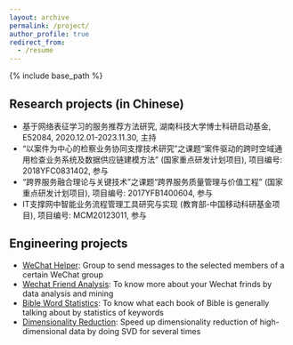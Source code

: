 ```yaml
---
layout: archive
permalink: /project/
author_profile: true
redirect_from:
  - /resume
---
```


{% include base_path %}

Research projects (in Chinese)
------
* 基于网络表征学习的服务推荐方法研究, 湖南科技大学博士科研启动基金, E52084, 2020.12.01-2023.11.30, 主持
* “以案件为中心的检察业务协同支撑技术研究”之课题“案件驱动的跨时空域通用检查业务系统及数据供应链建模方法” (国家重点研发计划项目), 项目编号: 2018YFC0831402, 参与
* “跨界服务融合理论与关键技术”之课题“跨界服务质量管理与价值工程” (国家重点研发计划项目), 项目编号: 2017YFB1400604, 参与
* IT支撑网中智能业务流程管理工具研究与实现 (教育部-中国移动科研基金项目), 项目编号: MCM20123011, 参与

Engineering projects
------
* [WeChat Helper](https://github.com/guoshengkang/wechat-helper): Group to send messages to the selected members of a certain WeChat group
* [Wechat Friend Analysis](https://github.com/guoshengkang/wechat-friend-analysis): To know more about your Wechat frinds by data analysis and mining
* [Bible Word Statistics](https://github.com/guoshengkang/Bible-Word-Statistics): To know what each book of Bible is generally talking about by statistics of keywords 
* [Dimensionality Reduction](https://github.com/guoshengkang/SVD-3-times): Speed up dimensionality reduction of high-dimensional data by doing SVD for several times